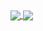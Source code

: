 
<a href="https://github-readme-stats.vercel.app/api?username=zupo&show_icons=true&count_private=true&include_all_commits=true&hide_border=true">
  <img align="center" src="https://github-readme-stats.vercel.app/api?username=zupo&show_icons=true&count_private=true&include_all_commits=true&hide_border=true" />
</a>

<a href="https://github-readme-stats.vercel.app/api/top-langs/?username=zupo&layout=compact">
  <img align="center" src="https://github-readme-stats.vercel.app/api/top-langs/?username=zupo&layout=compact" />
</a>
